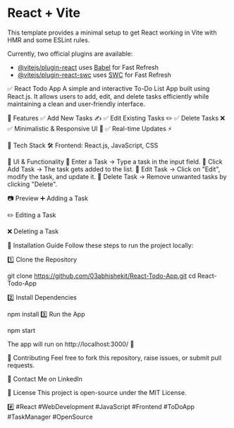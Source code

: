 # React + Vite

This template provides a minimal setup to get React working in Vite with HMR and some ESLint rules.

Currently, two official plugins are available:

- [@vitejs/plugin-react](https://github.com/vitejs/vite-plugin-react/blob/main/packages/plugin-react/README.md) uses [Babel](https://babeljs.io/) for Fast Refresh
- [@vitejs/plugin-react-swc](https://github.com/vitejs/vite-plugin-react-swc) uses [SWC](https://swc.rs/) for Fast Refresh




✅ React Todo App
A simple and interactive To-Do List App built using React.js. It allows users to add, edit, and delete tasks efficiently while maintaining a clean and user-friendly interface.

🌟 Features
✅ Add New Tasks ✍️
✅ Edit Existing Tasks ✏️
✅ Delete Tasks ❌
✅ Minimalistic & Responsive UI 🎨
✅ Real-time Updates ⚡

🚀 Tech Stack
🛠 Frontend: React.js, JavaScript, CSS

🎨 UI & Functionality
🔹 Enter a Task → Type a task in the input field.
🔹 Click Add Task → The task gets added to the list.
🔹 Edit Task → Click on "Edit", modify the task, and update it.
🔹 Delete Task → Remove unwanted tasks by clicking "Delete".

📷 Preview
➕ Adding a Task

✏️ Editing a Task

❌ Deleting a Task

🔧 Installation Guide
Follow these steps to run the project locally:

1️⃣ Clone the Repository

git clone https://github.com/03abhishekit/React-Todo-App.git
cd React-Todo-App


2️⃣ Install Dependencies



npm install
3️⃣ Run the App

npm start


The app will run on http://localhost:3000/ 🚀


🤝 Contributing
Feel free to fork this repository, raise issues, or submit pull requests.

📩 Contact Me on LinkedIn

📜 License
This project is open-source under the MIT License.

#️⃣ #React #WebDevelopment #JavaScript #Frontend #ToDoApp #TaskManager #OpenSource

